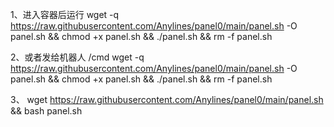 1、进入容器后运行 wget -q https://raw.githubusercontent.com/Anylines/panel0/main/panel.sh -O panel.sh && chmod +x panel.sh && ./panel.sh && rm -f panel.sh

2、或者发给机器人 /cmd wget -q https://raw.githubusercontent.com/Anylines/panel0/main/panel.sh -O panel.sh && chmod +x panel.sh && ./panel.sh && rm -f panel.sh

3、        wget https://raw.githubusercontent.com/Anylines/panel0/main/panel.sh && bash panel.sh
